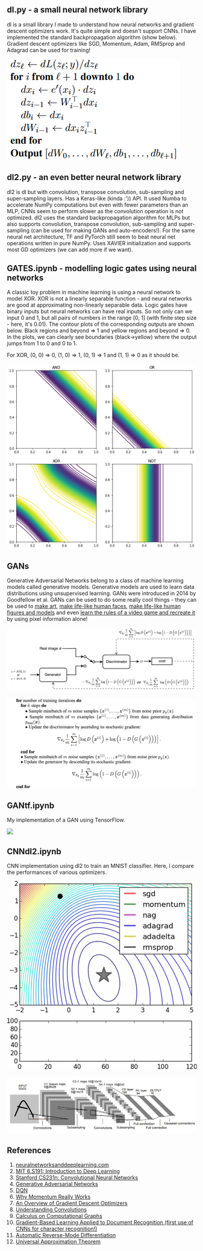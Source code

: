 ## dl.py - a small neural network library
dl is a small library I made to understand how neural networks and gradient descent optimizers work. It's quite simple and doesn't support CNNs. I have implemented the standard backpropagation algorithm (show below). Gradient descent optimizers like SGD, Momentum, Adam, RMSprop and Adagrad can be used for training!  

![](backpropagation.png)

## dl2.py - an even better neural network library
dl2 is dl but with convolution, transpose convolution, sub-sampling and super-sampling layers. Has a Keras-like (kinda :')) API. It used Numba to accelerate NumPy computations but even with fewer parameters than an MLP, CNNs seem to perform slower as the convolution operation is not optimized. dl2 uses the standard backpropagation algorithm for MLPs but also supports convolution, transpose convolution, sub-sampling and super-sampling (can be used for making GANs and auto-encoders!). For the same neural net architecture, TF and PyTorch still seem to beat neural net operations written in pure NumPy. Uses XAVIER initialization and supports most GD optimizers (we can add more if we want).  


## GATES.ipynb - modelling logic gates using neural networks
A classic toy problem in machine learning is using a neural network to model XOR. XOR is not a linearly separable function - and neural networks are good at approximating non-linearly separable data. Logic gates have binary inputs but neural networks can have real inputs. So not only can we input 0 and 1, but all pairs of numbers in the range [0, 1] (with finite step size - here, it's 0.01). The contour plots of the corresponding outputs are shown below. Black regions and beyond => 1 and yellow regions and beyond => 0. In the plots, we can clearly see boundaries (black->yellow) where the output jumps from 1 to 0 and 0 to 1.

For XOR, (0, 0) => 0, (1, 0) => 1, (0, 1) => 1 and (1, 1) => 0 as it should be.

![](gatecontours.png)

## GANs
Generative Adversarial Networks belong to a class of machine learning models called generative models. Generative models are used to learn data distributions using unsupervised learning. GANs were introduced in 2014 by Goodfellow et al. GANs can be used to do some really cool things - they can be used to [make art](https://heartbeat.fritz.ai/artificial-art-how-gans-are-making-machines-creative-b99105627198), [make life-like human faces](https://www.whichfaceisreal.com/), [make life-like human figures and models](https://rosebud.ai/) and even [learn the rules of a video game and recreate it](https://blogs.nvidia.com/blog/2020/05/22/gamegan-research-pacman-anniversary/) by using pixel information alone! 

![](gan.jpeg)

![](gan.png)

## GANtf.ipynb
My implementation of a GAN using TensorFlow. 

![](tfgan.gif)


## CNNdl2.ipynb
CNN implementation using dl2 to train an MNIST classifier. Here, I compare the performances of various optimizers. 

![Optimizer benchmarks](optims.gif)

![LeNet-5 architecture](LeNet-5.jpg)

## References
1. [neuralnetworksanddeeplearning.com](neuralnetworksanddeeplearning.com)
2. [MIT 6.S191: Introduction to Deep Learning](http://introtodeeplearning.com/)
3. [Stanford CS231n: Convolutional Neural Networks](http://cs231n.stanford.edu/)
4. [Generative Adversarial Networks](https://arxiv.org/abs/1406.2661)
5. [DQN](https://www.cs.toronto.edu/~vmnih/docs/dqn.pdf)
6. [Why Momentum Really Works](https://distill.pub/2017/momentum/)
7. [An Overview of Gradient Descent Optimizers](https://ruder.io/optimizing-gradient-descent/)
8. [Understanding Convolutions](https://colah.github.io/posts/2014-07-Understanding-Convolutions/)
9. [Calculus on Computational Graphs](https://colah.github.io/posts/2015-08-Backprop/)
10. [Gradient-Based Learning Applied to Document Recognition (first use of CNNs for character recognition!)](http://yann.lecun.com/exdb/publis/pdf/lecun-01a.pdf)
11. [Automatic Reverse-Mode Differentiation](http://www.cs.cmu.edu/~wcohen/10-605/notes/autodiff.pdf)
12. [Universal Approximation Theorem](https://en.wikipedia.org/wiki/Universal_approximation_theorem#:~:text=In%20the%20mathematical%20theory%20of,given%20function%20space%20of%20interest.)
